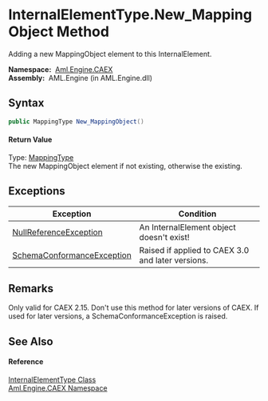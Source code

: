 InternalElementType.New_MappingObject Method
============================================
Adding a new MappingObject element to this InternalElement.

  **Namespace:**  [Aml.Engine.CAEX][1]  
  **Assembly:**  AML.Engine (in AML.Engine.dll)

Syntax
------

```csharp
public MappingType New_MappingObject()
```

#### Return Value
Type: [MappingType][2]  
 The new MappingObject element if not existing, otherwise the existing. 

Exceptions
----------

Exception                       | Condition                                         
------------------------------- | ------------------------------------------------- 
[NullReferenceException][3]     | An InternalElement object doesn't exist!          
[SchemaConformanceException][4] | Raised if applied to CAEX 3.0 and later versions. 


Remarks
-------
 Only valid for CAEX 2.15. Don't use this method for later versions of CAEX. If used for later versions, a SchemaConformanceException is raised. 

See Also
--------

#### Reference
[InternalElementType Class][5]  
[Aml.Engine.CAEX Namespace][1]  

[1]: ../README.md
[2]: ../MappingType/README.md
[3]: https://docs.microsoft.com/dotnet/api/system.nullreferenceexception
[4]: ../SchemaConformanceException/README.md
[5]: README.md
[6]: https://www.automationml.org
[7]: ../../icons/logoShade.png